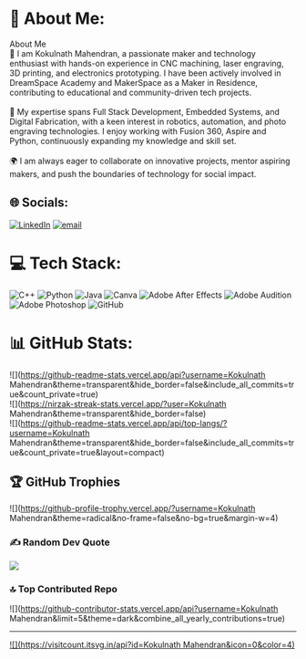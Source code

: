 # 💫 About Me:
About Me<br>🚀 I am Kokulnath Mahendran, a passionate maker and technology enthusiast with hands-on experience in CNC machining, laser engraving, 3D printing, and electronics prototyping. I have been actively involved in DreamSpace Academy and MakerSpace as a Maker in Residence, contributing to educational and community-driven tech projects.<br><br>🔧 My expertise spans Full Stack Development, Embedded Systems, and Digital Fabrication, with a keen interest in robotics, automation, and photo engraving technologies. I enjoy working with Fusion 360, Aspire and Python,  continuously expanding my knowledge and skill set.<br><br>🌍 I am always eager to collaborate on innovative projects, mentor aspiring makers, and push the boundaries of technology for social impact.


## 🌐 Socials:
[![LinkedIn](https://img.shields.io/badge/LinkedIn-%230077B5.svg?logo=linkedin&logoColor=white)](https://linkedin.com/in/www.linkedin.com/in/kokulnath-mahendran) [![email](https://img.shields.io/badge/Email-D14836?logo=gmail&logoColor=white)](mailto:kokulnath1998@gmail.com) 

# 💻 Tech Stack:
![C++](https://img.shields.io/badge/c++-%2300599C.svg?style=flat-square&logo=c%2B%2B&logoColor=white) ![Python](https://img.shields.io/badge/python-3670A0?style=flat-square&logo=python&logoColor=ffdd54) ![Java](https://img.shields.io/badge/java-%23ED8B00.svg?style=flat-square&logo=openjdk&logoColor=white) ![Canva](https://img.shields.io/badge/Canva-%2300C4CC.svg?style=flat-square&logo=Canva&logoColor=white) ![Adobe After Effects](https://img.shields.io/badge/Adobe%20After%20Effects-9999FF.svg?style=flat-square&logo=Adobe%20After%20Effects&logoColor=white) ![Adobe Audition](https://img.shields.io/badge/Adobe%20Audition-9999FF.svg?style=flat-square&logo=Adobe%20Audition&logoColor=white) ![Adobe Photoshop](https://img.shields.io/badge/adobe%20photoshop-%2331A8FF.svg?style=flat-square&logo=adobe%20photoshop&logoColor=white) ![GitHub](https://img.shields.io/badge/github-%23121011.svg?style=flat-square&logo=github&logoColor=white)
# 📊 GitHub Stats:
![](https://github-readme-stats.vercel.app/api?username=Kokulnath Mahendran&theme=transparent&hide_border=false&include_all_commits=true&count_private=true)<br/>
![](https://nirzak-streak-stats.vercel.app/?user=Kokulnath Mahendran&theme=transparent&hide_border=false)<br/>
![](https://github-readme-stats.vercel.app/api/top-langs/?username=Kokulnath Mahendran&theme=transparent&hide_border=false&include_all_commits=true&count_private=true&layout=compact)

## 🏆 GitHub Trophies
![](https://github-profile-trophy.vercel.app/?username=Kokulnath Mahendran&theme=radical&no-frame=false&no-bg=true&margin-w=4)

### ✍️ Random Dev Quote
![](https://quotes-github-readme.vercel.app/api?type=horizontal&theme=radical)

### 🔝 Top Contributed Repo
![](https://github-contributor-stats.vercel.app/api?username=Kokulnath Mahendran&limit=5&theme=dark&combine_all_yearly_contributions=true)

---
[![](https://visitcount.itsvg.in/api?id=Kokulnath Mahendran&icon=0&color=4)](https://visitcount.itsvg.in)

<!-- Proudly created with GPRM ( https://gprm.itsvg.in ) -->
